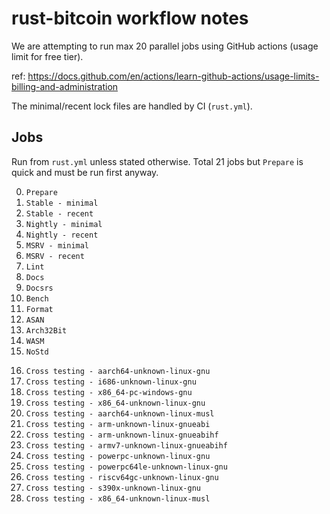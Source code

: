 # rust-bitcoin workflow notes

We are attempting to run max 20 parallel jobs using GitHub actions (usage limit for free tier).

ref: https://docs.github.com/en/actions/learn-github-actions/usage-limits-billing-and-administration

The minimal/recent lock files are handled by CI (`rust.yml`).

## Jobs

Run from `rust.yml` unless stated otherwise. Total 21 jobs but
`Prepare` is quick and must be run first anyway.

0.  `Prepare`
1.  `Stable - minimal`
2.  `Stable - recent`
3.  `Nightly - minimal`
4.  `Nightly - recent`
5.  `MSRV - minimal`
6.  `MSRV - recent`
7.  `Lint`
8.  `Docs`
9.  `Docsrs`
10. `Bench`
11. `Format`
12. `ASAN`
13. `Arch32Bit`
14. `WASM`
15. `NoStd`
<!-- Jobs run from `cross.yaml` -->
16. `Cross testing - aarch64-unknown-linux-gnu`
17. `Cross testing - i686-unknown-linux-gnu`
18. `Cross testing - x86_64-pc-windows-gnu`
19. `Cross testing - x86_64-unknown-linux-gnu`
20. `Cross testing - aarch64-unknown-linux-musl`
21. `Cross testing - arm-unknown-linux-gnueabi`
22. `Cross testing - arm-unknown-linux-gnueabihf`
23. `Cross testing - armv7-unknown-linux-gnueabihf`
24. `Cross testing - powerpc-unknown-linux-gnu`
25. `Cross testing - powerpc64le-unknown-linux-gnu`
26. `Cross testing - riscv64gc-unknown-linux-gnu`
27. `Cross testing - s390x-unknown-linux-gnu`
28. `Cross testing - x86_64-unknown-linux-musl`
